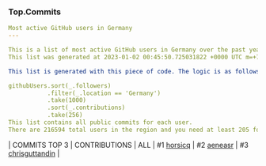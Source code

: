### Top.Commits

```yaml
Most active GitHub users in Germany
---

This is a list of most active GitHub users in Germany over the past year. Other countries/cities can be found here. 
This list was generated at 2023-01-02 00:45:50.725031822 +0000 UTC m=+727.662623913.

This list is generated with this piece of code. The logic is as follows (in pseudocode):

githubUsers.sort(_.followers)
           .filter(_.location == 'Germany') 
           .take(1000)
           .sort(_.contributions)
           .take(256)
This list contains all public commits for each user. 
There are 216594 total users in the region and you need at least 205 followers to be on this list.
```

| COMMITS TOP 3 | CONTRIBUTIONS | ALL |
#1 [horsicq](https://github.com/horsicq) |
#2 [aeneasr](https://github.com/aeneasr) |
#3 [chrisguttandin](https://github.com/chrisguttandin) | 
